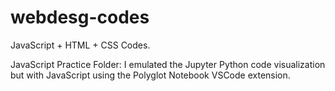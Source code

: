 # webdesg-codes

JavaScript + HTML + CSS Codes.

JavaScript Practice Folder: I emulated the Jupyter Python code visualization but with JavaScript using the Polyglot Notebook VSCode extension.